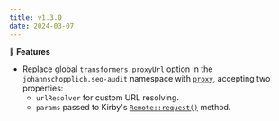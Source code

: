 ```yaml
---
title: v1.3.0
date: 2024-03-07
---
```


**🚀 Features**

- Replace global `transformers.proxyUrl` option in the `johannschopplich.seo-audit` namespace with [`proxy`](/docs/seo-audit/get-started/configuration#proxy), accepting two properties:
  - `urlResolver` for custom URL resolving.
  - `params` passed to Kirby's [`Remote::request()`](https://getkirby.com/docs/reference/objects/http/remote/request) method.
